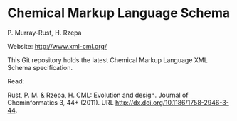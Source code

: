 Chemical Markup Language Schema
===============================

P. Murray-Rust, H. Rzepa

Website: http://www.xml-cml.org/

This Git repository holds the latest Chemical Markup Language XML Schema specification.

Read:

Rust, P. M. & Rzepa, H. CML: Evolution and design. Journal of Cheminformatics 3, 44+ (2011). URL http://dx.doi.org/10.1186/1758-2946-3-44.
